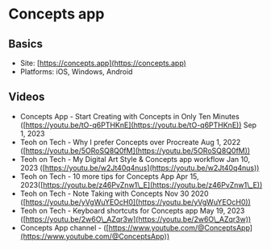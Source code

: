 # Concepts app

## Basics

* Site: [https://concepts.app](https://concepts.app)
* Platforms: iOS, Windows, Android

## Videos

* Concepts App - Start Creating with Concepts in Only Ten Minutes ([https://youtu.be/tO-q6PTHKnE](https://youtu.be/tO-q6PTHKnE)) Sep 1, 2023
* Teoh on Tech - Why I prefer Concepts over Procreate Aug 1, 2022 ([https://youtu.be/5ORoSQ8Q0fM](https://youtu.be/5ORoSQ8Q0fM))
* Teoh on Tech - My Digital Art Style & Concepts app workflow Jan 10, 2023 ([https://youtu.be/w2Jt40q4nus](https://youtu.be/w2Jt40q4nus))
* Teoh on Tech - 10 more tips for Concepts App Apr 15, 2023([https://youtu.be/z46PvZnw1\_E](https://youtu.be/z46PvZnw1\_E))
* Teoh on Tech - Note Taking with Concepts Nov 30 2020 ([https://youtu.be/yVgWuYEOcH0](https://youtu.be/yVgWuYEOcH0))
* Teoh on Tech - Keyboard shortcuts for Concepts app May 19, 2023 ([https://youtu.be/2w6O\_AZqr3w](https://youtu.be/2w6O\_AZqr3w))
* Concepts App channel - ([https://www.youtube.com/@ConceptsApp](https://www.youtube.com/@ConceptsApp))
